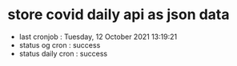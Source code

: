 # store covid daily api as json data

- last cronjob : Tuesday, 12 October 2021 13:19:21
- status og cron : success
- status daily cron : success
      
      